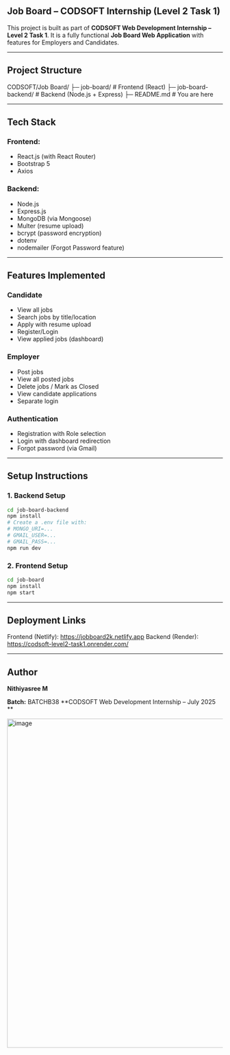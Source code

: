 ## Job Board – CODSOFT Internship (Level 2 Task 1)

This project is built as part of **CODSOFT Web Development Internship – Level 2 Task 1**. It is a fully functional **Job Board Web Application** with features for Employers and Candidates.

---

## Project Structure

CODSOFT/Job Board/
├─ job-board/ # Frontend (React)
├─ job-board-backend/ # Backend (Node.js + Express)
├─ README.md # You are here


---

## Tech Stack

### Frontend:
- React.js (with React Router)
- Bootstrap 5
- Axios

### Backend:
- Node.js
- Express.js
- MongoDB (via Mongoose)
- Multer (resume upload)
- bcrypt (password encryption)
- dotenv
- nodemailer (Forgot Password feature)

---

## Features Implemented

### Candidate
- View all jobs
- Search jobs by title/location
- Apply with resume upload
- Register/Login
- View applied jobs (dashboard)

### Employer
- Post jobs
- View all posted jobs
- Delete jobs / Mark as Closed
- View candidate applications
- Separate login

### Authentication
- Registration with Role selection
- Login with dashboard redirection
- Forgot password (via Gmail)

---

## Setup Instructions

### 1. Backend Setup

```bash
cd job-board-backend
npm install
# Create a .env file with:
# MONGO_URI=...
# GMAIL_USER=...
# GMAIL_PASS=...
npm run dev
```
### 2. Frontend Setup
```bash
cd job-board
npm install
npm start
```

---

## Deployment Links


 Frontend (Netlify): https://jobboard2k.netlify.app
 Backend (Render): https://codsoft-level2-task1.onrender.com/


---

## Author

**Nithiyasree M**

**Batch:** BATCHB38 
**CODSOFT Web Development Internship – July 2025
**



<img width="1366" height="768" alt="image" src="https://github.com/user-attachments/assets/b9013e05-86b9-467f-aa72-6a973cd8943e" />

